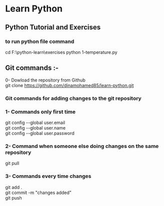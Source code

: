 # Learn Python
## Python Tutorial and Exercises
### to run python file command
cd F:\python-learn\exercises
python 1-temperature.py
## Git commands :-
0- Dowload the repository from Github
<br />
git clone https://github.com/dinamohamed85/learn-python.git
<br />
### Git commands for adding changes to the git repository
### 1- Commands only first time
git config --global user.email 
<br />
git config --global user.name 
<br />
git config --global user.password 
<br />
### 2- Command when someone else doing changes on the same repository
git pull
<br />
### 3- Commands every time changes
git add .
<br />
git commit -m "changes added"
<br />
git push 
